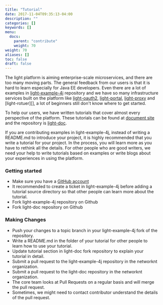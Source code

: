 ```yaml
---
title: "Tutorial"
date: 2017-11-04T09:35:13-04:00
description: ""
categories: []
keywords: []
menu:
  docs:
    parent: "contribute"
    weight: 70
weight: 70
aliases: []
toc: false
draft: false
---
```


The light platform is aiming enterprise-scale microservices, and there are too many moving parts. The general feedback from our users is that it is hard to learn especially for Java EE developers. Even there are a lot of examples in [light-example-4j][] repository and we have so many infrastructure services built on the platform like [light-oauth2][], [light-portal][], [light-proxy][] and [light-rotuer][], a lot of beginners still don't know where to get started. 

To help our users, we have written tutorials that cover almost every perspective of the platform. These tutorials can be found at [document site][] and the repository is [light-doc][].

If you are contributing examples in light-example-4j, instead of writing a README.md to introduce your project, it is highly recommended that you write a tutorial for your project. In the process, you will learn more as you have to rethink all the details. For other people who are good writers, we need your help to write tutorials based on examples or write blogs about your experiences in using the platform. 

### Getting started

* Make sure you have a [GitHub account](https://github.com/signup/free)
* It recommended to create a ticket in light-example-4j before adding a tutorial source directory so that other people can learn more about the tutorial. 
* Fork light-example-4j repository on Github
* Fork light-doc repository on Github


### Making Changes

* Push your changes to a topic branch in your light-example-4j fork of the repository.
* Write a README.md in the folder of your tutorial for other people to learn how to use your tutorial.
* Update tutorial section in light-doc fork repository to explain your tutorial in detail.
* Submit a pull request to the light-example-4j repository in the networknt organization.
* Submit a pull request to the light-doc repository in the networknt organization.
* The core team looks at Pull Requests on a regular basis and will merge the pull request. 
* Sometimes, we might need to contact contributor understand the details of the pull request.


[document site]: /tutorial/
[light-doc]: https://github.com/networknt/light-doc
[light-example-4j]: https://github.com/networknt/light-example-4j
[light-oauth2]: /service/oauth/
[light-proxy]: /service/proxy/
[light-router]: /service/router/
[light-portal]: /service/portal/
